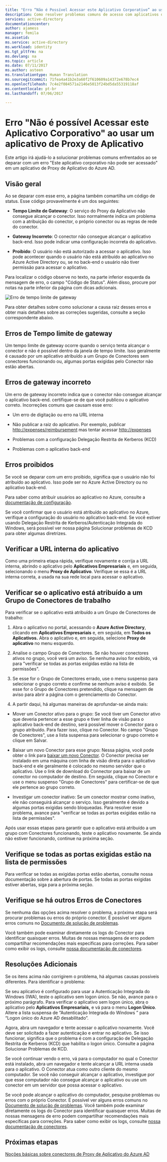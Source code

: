 ```yaml
---
title: "Erro “Não é Possível Acessar este Aplicativo Corporativo” ao usar um aplicativo do Proxy de Aplicativo | Microsoft Docs"
description: Como resolver problemas comuns de acesso com aplicativos do Proxy de Aplicativo do Azure AD.
services: active-directory
documentationcenter: 
author: ajamess
manager: femila
ms.assetid: 
ms.service: active-directory
ms.workload: identity
ms.tgt_pltfrm: na
ms.devlang: na
ms.topic: article
ms.date: 07/11/2017
ms.author: asteen
ms.translationtype: Human Translation
ms.sourcegitcommit: 71fea4a41b2e3a60f2f610609a14372e678b7ec4
ms.openlocfilehash: 7c4e2f084571a2146e5013f24bd5da55319118af
ms.contentlocale: pt-br
ms.lasthandoff: 07/06/2017

---
```


<a id="cant-access-this-corporate-application-error-when-using-an-application-proxy-application" class="xliff"></a>

# Erro "Não é possível Acessar este Aplicativo Corporativo" ao usar um aplicativo de Proxy de Aplicativo

Este artigo irá ajudá-lo a solucionar problemas comuns enfrentados ao se deparar com um erro "Este aplicativo corporativo não pode ser acessado" em um aplicativo de Proxy de Aplicativo do Azure AD.

<a id="overview" class="xliff"></a>

## Visão geral
Ao se deparar com esse erro, a página também comartilha um código de status. Esse código provavelmente é um dos seguintes:

-   **Tempo Limite de Gateway**: O serviço do Proxy da Aplicativo não consegue alcançar o conector. Isso normalmente indica um problema com a atribuição do conector, o próprio conector ou as regras de rede do conector.

-   **Gateway Incorreto**: O conector não consegue alcançar o aplicativo back-end. Isso pode indicar uma configuração incorreta do aplicativo.

-   **Proibido**: O usuário não está autorizado a acessar o aplicativo. Isso pode acontecer quando o usuário não está atribuído ao aplicativo no Azure Active Directory ou, se no back-end o usuário não tiver permissão para acessar o aplicativo.

Para localizar o código observe no texto, na parte inferior esquerda da mensagem de erro, o campo "Código de Status". Além disso, procure por notas na parte inferior da página com dicas adicionais.

   ![Erro de tempo limite de gateway](./media/application-proxy/connection-problem.png)

Para obter detalhes sobre como solucionar a causa raiz desses erros e obter mais detalhes sobre as correções sugeridas, consulte a seção correspondente abaixo.

<a id="gateway-timeout-errors" class="xliff"></a>

## Erros de Tempo limite de gateway

Um tempo limite de gateway ocorre quando o serviço tenta alcançar o conector e não é possível dentro da janela de tempo limite. Isso geralmente é causado por um aplicativo atribuído a um Grupo de Conectores sem conectores funcionando ou, algumas portas exigidas pelo Conector não estão abertas.


<a id="bad-gateway-errors" class="xliff"></a>

## Erros de gateway incorreto

Um erro de gateway incorreto indica que o conector não consegue alcançar o aplicativo back-end. certifique-se de que você publicou o aplicativo correto. Incorreções comuns que causam esse erro:

-   Um erro de digitação ou erro na URL interna

-   Não publicar a raiz do aplicativo. Por exemplo, publicar <http://expenses/reimbursement> mas tentar acessar <http://expenses>

-   Problemas com a configuração Delegação Restrita de Kerberos (KCD)

-   Problemas com o aplicativo back-end

<a id="forbidden-errors" class="xliff"></a>

## Erros proibidos

Se você se deparar com um erro proibido, significa que o usuário não foi atribuído ao aplicativo. Isso pode ser no Azure Active Directory ou no aplicativo back-end.

Para saber como atribuir usuários ao aplicativo no Azure, consulte a [documentação de configuração](https://docs.microsoft.com/azure/active-directory/application-proxy-publish-azure-portal#add-a-test-user).

Se você confirmar que o usuário está atribuído ao aplicativo no Azure, verifique a configuração do usuário no aplicativo back-end. Se você estiver usando Delegação Restrita de Kerberos/Autenticação Integrada do Windows, será possível ver nossa página Solucionar problemas de KCD para obter algumas diretrizes.

<a id="check-the-applications-internal-url" class="xliff"></a>

## Verificar a URL interna do aplicativo

Como uma primeira etapa rápida, verifique novamente e corrija a URL interna, abrindo o aplicativo pelo **Aplicativos Empresariais** e, em seguida, selecionando o menu **Proxy de Aplicativo**. Verifique se essa é a URL interna correta, a usada na sua rede local para acessar o aplicativo.

<a id="check-the-application-is-assigned-to-a-working-connector-group" class="xliff"></a>

## Verificar se o aplicativo está atribuído a um Grupo de Conectores de trabalho

Para verificar se o aplicativo está atribuído a um Grupo de Conectores de trabalho:

1.  Abra o aplicativo no portal, acessando o **Azure Active Directory**, clicando em **Aplicativos Empresariais** e, em seguida, em **Todos os Aplicativos.** Abra o aplicativo e, em seguida, selecione **Proxy de aplicativo** no menu esquerdo.

2.  Analise o campo Grupo de Conectores. Se não houver conectores ativos no grupo, você verá um aviso. Se nenhuma aviso for exibido, vá para "verificar se todas as portas exigidas estão na lista de permissões".

3.  Se esse for o Grupo de Conectores errado, use o menu suspenso para selecionar o grupo correto e confirme se nenhum aviso é exibido. Se esse for o Grupo de Conectores pretendido, clique na mensagem de aviso para abrir a página com o gerenciamento do Conector.

4.  A partir daqui, há algumas maneiras de aprofundar-se ainda mais:

  * Mover um Conector ativo para o grupo: Se você tiver um Conector ativo que deveria pertencer a esse grupo e tiver linha de visão para o aplicativo back-end de destino, será possível mover o Conector para o grupo atribuído. Para fazer isso, clique no Conector. No campo "Grupo de Conectores", use a lista suspensa para selecionar o grupo correto e clique em Salvar.

  * Baixar um novo Conector para esse grupo: Nessa página, você pode obter o link para [baixar um novo Conector](https://download.msappproxy.net/Subscription/d3c8b69d-6bf7-42be-a529-3fe9c2e70c90/Connector/Download). O Conector precisa ser instalado em uma máquina com linha de visão direta para o aplicativo back-end e ele geralmente é colocado no mesmo servidor que o aplicativo. Use o link de download do Connector para baixar de um conector no computador de destino. Em seguida, clique no Conector e use o menu suspenso "Grupo de Conectores" para certificar-se de que ele pertence ao grupo correto.

  * Investigar um conector inativo: Se um conector mostrar como inativo, ele não conseguirá alcançar o serviço. Isso geralmente é devido a algumas portas exigidas sendo bloqueadas. Para resolver esse problema, avance para "verificar se todas as portas exigidas estão na lista de permissões".

Após usar essas etapas para garantir que o aplicativo está atribuído a um grupo com Conectores funcionando, teste o aplicativo novamente. Se ainda não estiver funcionando, continue na próxima seção.

<a id="check-all-required-ports-are-whitelisted" class="xliff"></a>

## Verifique se todas as portas exigidas estão na lista de permissões

Para verificar se todas as exigidas portas estão abertas, consulte nossa documentação sobre a abertura de portas. Se todas as portas exigidas estiver abertas, siga para a próxima seção.

<a id="check-for-other-connector-errors" class="xliff"></a>

## Verifique se há outros Erros de Conectores

Se nenhuma das opções acima resolver o problema, a próxima etapa será procurar problemas ou erros do próprio conector. É possível ver alguns erros comuns no [Documento de solução de problemas](https://docs.microsoft.com/azure/active-directory/active-directory-application-proxy-troubleshoot#connector-errors). 

Você também pode examinar diretamente os logs do Conector para identificar quaisquer erros. Muitas de nossas mensagens de erro podem compartilhar recomendações mais específicas para correções. Para saber como exibir os logs, consulte [nossa documentação de conectores](https://docs.microsoft.com/azure/active-directory/application-proxy-understand-connectors#under-the-hood).

<a id="additional-resolutions" class="xliff"></a>

## Resoluções Adicionais

Se os itens acima não corrigirem o problema, há algumas causas possíveis diferentes. Para identificar o problema:

Se seu aplicativo é configurado para usar a Autenticação Integrada do Windows (IWA), teste o aplicativo sem logon único. Se não, avance para o próximo parágrafo. Para verificar o aplicativo sem logon único, abra o aplicativo pelo **Aplicativos Empresariais,** e vá para o menu **Logon Único**. Altere a lista suspensa de “Autenticação Integrada do Windows ” para “Logon único do Azure AD desabilitado”. 

Agora, abra um navegador e tente acessar o aplicativo novamente. Você deve ser solicitado a fazer autenticação e entrar no aplicativo. Se isso funcionar, significa que o problema é com a configuração de Delegação Restrita de Kerberos (KCD) que habilita o logon único. Consulte a página Solucionar Problemas de KCD.

Se você continuar vendo o erro, vá para o computador no qual o Conector está instalado, abra um navegador e tente alcançar a URL interna usada para o aplicativo. O Conector atua como outro cliente do mesmo computador. Se você não conseguir alcançar o aplicativo, investigue por que esse computador não consegue alcançar o aplicativo ou use um conector em um servidor que possa acessar o aplicativo.

Se você pode alcançar o aplicativo do computador, pesquise problemas ou erros com o próprio Conector. É possível ver alguns erros comuns no [Documento de solução de problemas](https://docs.microsoft.com/azure/active-directory/active-directory-application-proxy-troubleshoot#connector-errors). Você também pode examinar diretamente os logs do Conector para identificar quaisquer erros. Muitas de nossas mensagens de erro podem compartilhar recomendações mais específicas para correções. Para saber como exibir os logs, consulte [nossa documentação de conectores](https://docs.microsoft.com/azure/active-directory/application-proxy-understand-connectors#under-the-hood).

<a id="next-steps" class="xliff"></a>

## Próximas etapas
[Noções básicas sobre conectores de Proxy de Aplicativo do Azure AD](application-proxy-understand-connectors.md)

